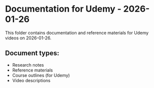 # Documentation for Udemy - 2026-01-26

This folder contains documentation and reference materials for Udemy videos on 2026-01-26.

## Document types:
- Research notes
- Reference materials
- Course outlines (for Udemy)
- Video descriptions
